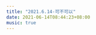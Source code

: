 ```yaml
---
title: "2021.6.14-可不可以"
date: 2021-06-14T08:44:23+08:00
music: true
---
```


<!-- content -->
<meting-js
	name="可不可以"
	artist="张紫豪"
	url="https://one.xunhs.cyou/d/EY12kyaQ/%E9%9F%B3%E4%B9%90/%E5%8F%AF%E4%B8%8D%E5%8F%AF%E4%BB%A5-%E5%BC%A0%E7%B4%AB%E8%B1%AA.mp3?download=1" >
	<pre hidden>
[00:00.000] 作词 : 刘伟锋[00:00.514] 作曲 : 刘伟锋[00:01.29]编曲：刘伟锋[00:02.16]录制混缩：巨人先生[00:03.16]出品：西亚斯音频工作室[00:04.04]企划：谭梦[00:05.04]发行公司：恬音文化[00:16.50]说好带你流浪[00:20.09]而我却半路返航[00:23.62]坠落自责的海洋[00:27.25][00:30.72]发现离不开你[00:34.21]我开始决定回去[00:37.80]你已不在原地[00:42.64][00:44.02]我可以接受你的所有[00:46.16]所有小脾气[00:47.54]我可以带你去吃很多[00:49.73]很多好东西[00:51.13]我可以偶尔给你带来[00:53.24]带来小甜蜜[00:54.65]就像前几年那样[00:56.05]每天都会给你制造很多惊喜[00:58.73]你的心伤 我能治愈[01:01.80]我的快乐也只有你能给予[01:06.26]我们就别再分离[01:11.73]可不可以 和你在一起[01:15.30]我们之间有太多回忆[01:18.82]爱上了你 没什么道理[01:22.31]只是刚好情窦初开遇到你[01:25.82]不希望我的未来不是你[01:29.44]只愿意和你永远不分离[01:33.03]趁我还没有过保质期[01:36.59]趁你还愿意[01:39.64][02:10.34]三年的回忆[02:13.04][02:13.82]我如何抹去[02:17.42]能不能再拾起[02:22.29][02:24.53]永远在一起[02:27.58][02:28.08]还没有过期[02:30.64][02:31.64]我们就别再分离[02:36.44][02:37.23]可不可以 和你在一起[02:40.44]我们之间有太多回忆[02:44.33]爱上了你 没什么道理[02:47.72]只是刚好情窦初开遇到你[02:51.29]不希望我的未来不是你[02:54.79]只愿意和你永远不分离[02:58.36]趁我还没有过保质期[03:01.91]趁你还愿意[03:05.34]可不可以 和你在一起[03:09.10]我们之间有太多回忆[03:12.57]爱上了你 没什么道理[03:16.01]只是刚好情窦初开遇到你[03:19.63]不希望我的未来不是你[03:23.28]只愿意和你永远不分离[03:26.79]趁我还没有过保质期[03:30.29]趁你还愿意[03:33.38][03:33.92]趁我还没有过保质期[03:38.15][03:41.23]趁你还愿意
	</pre>
</meting-js>
<!--more-->

